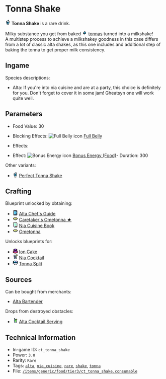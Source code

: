 # Tonna Shake

<img src="https://raw.githubusercontent.com/Ceterai/Enternia/main/items/generic/food/tier3/ct_tonna_shake.png" alt="Tonna Shake icon" loading="lazy" height="16px" width="auto" /> **Tonna Shake** is a rare drink.

Milky substance you get from baked <img src="https://raw.githubusercontent.com/Ceterai/Enternia/main/items/throwables/ct_tonna.png" alt="Tonna icon" loading="lazy" height="16px" width="auto" /> [tonnas](https://ceterai.github.io/MyEnternia/Wiki/Tonna) turned into a milkshake!  
A multistep process to achieve a milkshakey goodness in this case differs from a lot of classic alta shakes, as this one includes and additional step of baking the tonna to get proper milk consistency.

## Ingame

Species descriptions:

- Alta: If you're into nia cuisine and are at a party, this choice is definitely for you. Don't forget to cover it in some jam! Gheatsyn one will work quite well.

## Parameters

- Food Value: 30
- Blocking Effects: <img src="https://starbounder.org/mediawiki/images/6/60/Status_Well_Fed.png" alt="Full Belly icon" loading="lazy" height="16px" width="16px" /> [Full Belly](https://starbounder.org/Full_Belly)
- Effects: 

- Effect: <img src="https://starbounder.org/mediawiki/images/thumb/5/57/Status_Energy_Boost.png/48px-Status_Energy_Boost.png" alt="Bonus Energy icon" loading="lazy" height="16px" width="16px" /> [Bonus Energy (Food)](https://starbounder.org/Status_Effects#Stat_Boosts)- Duration: 300

Other variants:

- <img src="https://raw.githubusercontent.com/Ceterai/Enternia/main/items/generic/food/tier3/ct_tonna_shake.png" alt="Perfect Tonna Shake icon" loading="lazy" height="16px" width="auto" /> [Perfect Tonna Shake](https://ceterai.github.io/MyEnternia/Wiki/PerfectTonnaShake)

## Crafting

Blueprint unlocked by obtaining:

- <img src="https://raw.githubusercontent.com/Ceterai/Enternia/main/codex/alta/ebook/lab.png" alt="Alta Chef's Guide icon" loading="lazy" height="16px" width="auto" /> [Alta Chef's Guide](https://ceterai.github.io/MyEnternia/Wiki/AltaChef'sGuide)
- <img src="https://raw.githubusercontent.com/Ceterai/Enternia/main/items/generic/food/tier2/ct_ometonna.png" alt="Caretaker's Ometonna ★ icon" loading="lazy" height="16px" width="auto" /> [Caretaker's Ometonna ★](https://ceterai.github.io/MyEnternia/Wiki/Caretaker'sOmetonna)
- <img src="https://raw.githubusercontent.com/Ceterai/Enternia/main/codex/alta/ebook/gyera.png" alt="Nia Cuisine Book icon" loading="lazy" height="16px" width="auto" /> [Nia Cuisine Book](https://ceterai.github.io/MyEnternia/Wiki/NiaCuisineBook)
- <img src="https://raw.githubusercontent.com/Ceterai/Enternia/main/items/generic/food/tier2/ct_ometonna.png" alt="Ometonna icon" loading="lazy" height="16px" width="auto" /> [Ometonna](https://ceterai.github.io/MyEnternia/Wiki/Ometonna)

Unlocks blueprints for:

- <img src="https://raw.githubusercontent.com/Ceterai/Enternia/main/items/generic/food/tier4/ct_ion_cake.png" alt="Ion Cake icon" loading="lazy" height="16px" width="auto" /> [Ion Cake](https://ceterai.github.io/MyEnternia/Wiki/IonCake)
- <img src="https://raw.githubusercontent.com/Ceterai/Enternia/main/items/generic/food/tier4/ct_nia_cocktail.png" alt="Nia Cocktail icon" loading="lazy" height="16px" width="auto" /> [Nia Cocktail](https://ceterai.github.io/MyEnternia/Wiki/NiaCocktail)
- <img src="https://raw.githubusercontent.com/Ceterai/Enternia/main/items/generic/food/tier4/ct_tonna_split.png" alt="Tonna Split icon" loading="lazy" height="16px" width="auto" /> [Tonna Split](https://ceterai.github.io/MyEnternia/Wiki/TonnaSplit)

## Sources

Can be bought from merchants:

- [Alta Bartender](https://ceterai.github.io/MyEnternia/Wiki/AltaBartender)

Drops from destroyed obstacles:

- <img src="https://raw.githubusercontent.com/Ceterai/Enternia/main/objects/alta/special/food/cocktail/icon.png" alt="Alta Cocktail Serving icon" loading="lazy" height="16px" width="auto" /> [Alta Cocktail Serving](https://ceterai.github.io/MyEnternia/Wiki/AltaCocktailServing)

## Technical Information

- In-game ID: `ct_tonna_shake`
- Power: `3.0`
- Rarity: `Rare`
- Tags: [`alta`](https://ceterai.github.io/MyEnternia/Wiki/Tags/Alta), [`nia_cuisine`](https://ceterai.github.io/MyEnternia/Wiki/Tags/NiaCuisine), [`rare`](https://ceterai.github.io/MyEnternia/Wiki/Tags/Rare), [`shake`](https://ceterai.github.io/MyEnternia/Wiki/Tags/Shake), [`tonna`](https://ceterai.github.io/MyEnternia/Wiki/Tags/Tonna)
- File: [`/items/generic/food/tier3/ct_tonna_shake.consumable`](https://github.com/Ceterai/Enternia/blob/main/items/generic/food/tier3/ct_tonna_shake.consumable)

